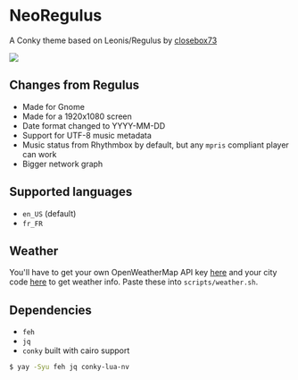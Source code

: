 # NeoRegulus
A Conky theme based on Leonis/Regulus by [closebox73](https://github.com/closebox73/Leonis)

<img src="preview.png">

## Changes from Regulus 
* Made for Gnome
* Made for a 1920x1080 screen
* Date format changed to YYYY-MM-DD
* Support for UTF-8 music metadata
* Music status from Rhythmbox by default, but any `mpris` compliant player can work
* Bigger network graph

## Supported languages
* `en_US` (default)
* `fr_FR`

## Weather
You'll have to get your own OpenWeatherMap API key [here](https://home.openweathermap.org/api_keys) and your city code [here](https://openweathermap.org/find) to get weather info. Paste these into `scripts/weather.sh`.

## Dependencies
* `feh`
* `jq`
* `conky` built with cairo support

```sh
$ yay -Syu feh jq conky-lua-nv
```